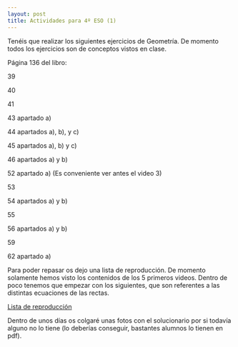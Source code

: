```yaml
---
layout: post
title: Actividades para 4º ESO (1)
---
```


Tenéis que realizar los siguientes ejercicios de Geometría. De momento todos los ejercicios son de conceptos vistos en clase.

Página 136 del libro:

39

40

41

43 apartado a)

44 apartados a), b), y c)

45 apartados a), b) y c)

46 apartados a) y b)

52 apartado a) (Es conveniente ver antes el video 3)

53

54 apartados a) y b)

55

56 apartados a) y b)

59

62 apartado a)

Para poder repasar os dejo una lista de reproducción. De momento solamente hemos visto los contenidos de los 5 primeros videos. Dentro de poco tenemos que empezar con los siguientes, que son referentes a las distintas ecuaciones de las rectas.

[Lista de reproducción](https://www.youtube.com/playlist?list=PLpbLLqs33gIkold1QeRtksdHhyF8yMZJX)

Dentro de unos días os colgaré unas fotos con el solucionario por si todavía alguno no lo tiene (lo deberías conseguir, bastantes alumnos lo tienen en pdf).